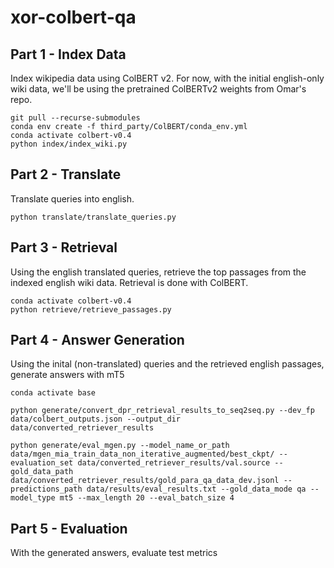 # xor-colbert-qa

## Part 1 - Index Data
Index wikipedia data using ColBERT v2. For now, with the initial english-only
wiki data, we'll be using the pretrained ColBERTv2 weights from Omar's repo.
```
git pull --recurse-submodules
conda env create -f third_party/ColBERT/conda_env.yml
conda activate colbert-v0.4
python index/index_wiki.py
```

## Part 2 - Translate
Translate queries into english.
```
python translate/translate_queries.py
```

## Part 3 - Retrieval
Using the english translated queries, retrieve the top passages from the indexed
english wiki data. Retrieval is done with ColBERT.
```
conda activate colbert-v0.4
python retrieve/retrieve_passages.py
```

## Part 4 - Answer Generation
Using the inital (non-translated) queries and the retrieved english passages,
generate answers with mT5
```
conda activate base

python generate/convert_dpr_retrieval_results_to_seq2seq.py --dev_fp data/colbert_outputs.json --output_dir data/converted_retriever_results

python generate/eval_mgen.py --model_name_or_path data/mgen_mia_train_data_non_iterative_augmented/best_ckpt/ --evaluation_set data/converted_retriever_results/val.source --gold_data_path data/converted_retriever_results/gold_para_qa_data_dev.jsonl --predictions_path data/results/eval_results.txt --gold_data_mode qa --model_type mt5 --max_length 20 --eval_batch_size 4
```

## Part 5 - Evaluation
With the generated answers, evaluate test metrics